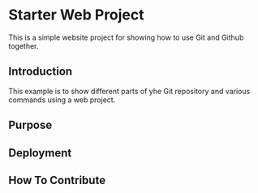 # Starter Web Project

This is a simple website project for showing how to use Git and Github together.

## Introduction

This example is to show different parts of yhe Git repository and various commands using a web project.

## Purpose

## Deployment

## How To Contribute
